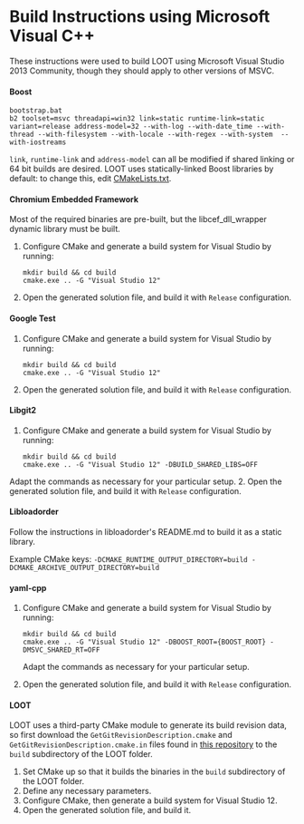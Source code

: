 # Build Instructions using Microsoft Visual C++

These instructions were used to build LOOT using Microsoft Visual Studio 2013 Community, though they should apply to other versions of MSVC.

#### Boost

```
bootstrap.bat
b2 toolset=msvc threadapi=win32 link=static runtime-link=static variant=release address-model=32 --with-log --with-date_time --with-thread --with-filesystem --with-locale --with-regex --with-system  --with-iostreams
```

`link`, `runtime-link` and `address-model` can all be modified if shared linking or 64 bit builds are desired. LOOT uses statically-linked Boost libraries by default: to change this, edit [CMakeLists.txt](../CMakeLists.txt).

#### Chromium Embedded Framework

Most of the required binaries are pre-built, but the libcef_dll_wrapper dynamic library must be built.

1. Configure CMake and generate a build system for Visual Studio by running:

   ```
   mkdir build && cd build
   cmake.exe .. -G "Visual Studio 12"
   ```

2. Open the generated solution file, and build it with `Release` configuration.

#### Google Test

1. Configure CMake and generate a build system for Visual Studio by running:

   ```
   mkdir build && cd build
   cmake.exe .. -G "Visual Studio 12"
   ```

2. Open the generated solution file, and build it with `Release` configuration.

#### Libgit2

1. Configure CMake and generate a build system for Visual Studio by running:

   ```
   mkdir build && cd build
   cmake.exe .. -G "Visual Studio 12" -DBUILD_SHARED_LIBS=OFF
   ```

  Adapt the commands as necessary for your particular setup.
2. Open the generated solution file, and build it with `Release` configuration.

#### Libloadorder

Follow the instructions in libloadorder's README.md to build it as a static library.

Example CMake keys: `-DCMAKE_RUNTIME_OUTPUT_DIRECTORY=build -DCMAKE_ARCHIVE_OUTPUT_DIRECTORY=build`

#### yaml-cpp

1. Configure CMake and generate a build system for Visual Studio by running:

   ```
   mkdir build && cd build
   cmake.exe .. -G "Visual Studio 12" -DBOOST_ROOT={BOOST_ROOT} -DMSVC_SHARED_RT=OFF
   ```

   Adapt the commands as necessary for your particular setup.
2. Open the generated solution file, and build it with `Release` configuration.

#### LOOT

LOOT uses a third-party CMake module to generate its build revision data, so first download the `GetGitRevisionDescription.cmake` and `GetGitRevisionDescription.cmake.in` files found in [this repository](https://github.com/rpavlik/cmake-modules) to the `build` subdirectory of the LOOT folder.

1. Set CMake up so that it builds the binaries in the `build` subdirectory of the LOOT folder.
2. Define any necessary parameters.
3. Configure CMake, then generate a build system for Visual Studio 12.
4. Open the generated solution file, and build it.

